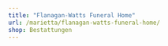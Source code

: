 ```yaml
---
title: "Flanagan-Watts Funeral Home"
url: /marietta/flanagan-watts-funeral-home/
shop: Bestattungen
---
```


